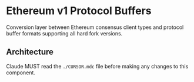 # Ethereum v1 Protocol Buffers

Conversion layer between Ethereum consensus client types and protocol buffer formats supporting all hard fork versions.

## Architecture  
Claude MUST read the `./CURSOR.mdc` file before making any changes to this component.